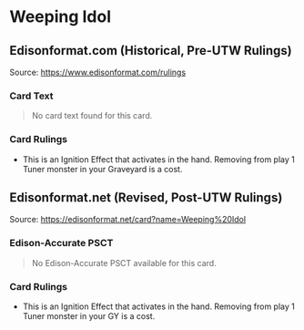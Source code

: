 # Weeping Idol

## Edisonformat.com (Historical, Pre-UTW Rulings)

Source: https://www.edisonformat.com/rulings

### Card Text

> No card text found for this card.

### Card Rulings

*   This is an Ignition Effect that activates in the hand. Removing from play 1 Tuner monster in your Graveyard is a cost.

## Edisonformat.net (Revised, Post-UTW Rulings)

Source: https://edisonformat.net/card?name=Weeping%20Idol

### Edison-Accurate PSCT

> No Edison-Accurate PSCT available for this card.

### Card Rulings

*   This is an Ignition Effect that activates in the hand. Removing from play 1 Tuner monster in your GY is a cost.
            